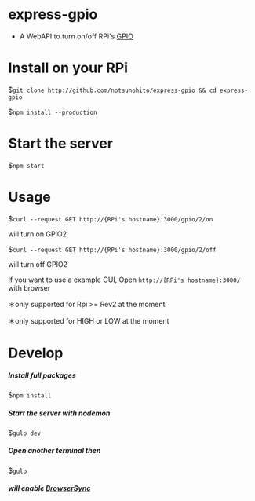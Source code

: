 # express-gpio
- A WebAPI to turn on/off RPi's [GPIO](http://www.raspberrypi.org/documentation/usage/gpio/)

# Install on your RPi
$`git clone http://github.com/notsunohito/express-gpio && cd express-gpio`

$`npm install --production`

# Start the server
$`npm start`

# Usage

$`curl --request GET http://{RPi's hostname}:3000/gpio/2/on`

will turn on GPIO2

$`curl --request GET http://{RPi's hostname}:3000/gpio/2/off`

will turn off GPIO2

If you want to use a example GUI, Open `http://{RPi's hostname}:3000/` with browser


＊only supported for Rpi >= Rev2 at the moment

＊only supported for HIGH or LOW at the moment

# Develop
##### Install full packages
$`npm install`

##### Start the server with nodemon
$`gulp dev`

##### Open another terminal then
$`gulp`

##### will enable [BrowserSync](http://www.browsersync.io/)

